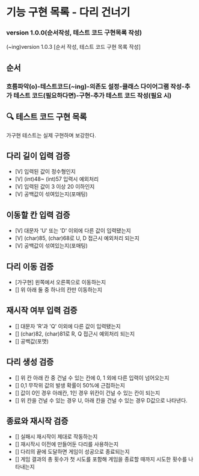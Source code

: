 # 기능 구현 목록 - 다리 건너기 
###  version 1.0.0(순서작성, 테스트 코드 구현목록 작성)
(~ing)version 1.0.3 [순서 작성, 테스트 코드 구현 목록 작성]

## 순서
### 흐름파악(o)-테스트코드(~ing)-의존도 설정-클래스 다이어그램 작성-추가 테스트 코드(필요하다면)-구현-추가 테스트 코드 작성(필요 시)

## 🔍 테스트 코드 구현 목록
가구현 테스트는 실제 구현하며 보강한다.
## 다리 길이 입력 검증
- [V] 입력된 값이 정수형인지
- [V] (int)48~ (int)57 입력시 예외처리
- [V] 입력된 값이 3 이상 20 이하인지
- [V] 공백값이 섞여있는지(포매팅)

## 이동할 칸 입력 검증
- [V] 대문자 'U' 또는 'D' 이외에 다른 값이 입력됐는지
- [V] (char)85, (char)68로 U, D 접근시 예외처리 되는지
- [V] 공백값이 섞여있는지(포매팅)

## 다리 이동 검증
- [가구현] 왼쪽에서 오른쪽으로 이동하는지 
- [] 위 아래 둘 중 하나의 칸만 이동하는지

## 재시작 여부 입력 검증
- [] 대문자 'R'과 'Q' 이외에 다른 값이 입력됐는지
- [] (char)82, (char)81로 R, Q 접근시 예외처리 되는지 
- [] 공백값(포맷)

## 다리 생성 검증
- [] 위 칸 아래 칸 중 건널 수 있는 칸에 0, 1 외에 다른 입력이 넘어오는지
- [] 0,1 무작위 값의 발생 확률이 50%에 근접하는지
- [] 값이 0인 경우 아래칸, 1인 경우 위칸이 건널 수 있는 칸이 되는지 
- [] 위 칸을 건널 수 있는 경우 U, 아래 칸을 건널 수 있는 경우 D값으로 나타낸다.

## 종료와 재시작 검증
- [] 실패시 재시작이 제대로 작동하는지
- [] 재시작시 이전에 만들어둔 다리를 사용하는지
- [] 다리의 끝에 도달하면 게임이 성공으로 종료되는지
- [] 게임 결과의 총 횟수가 첫 시도를 포함해 게임을 종료할 때까지 시도한 횟수를 나타내는지